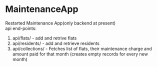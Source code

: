 # MaintenanceApp
Restarted Maintenance App(only backend at present)
<br />
api end-points:
1. api/flats/ - add and retrive flats
2. api/residents/ - add and retrieve residents
3. api/collections/ - Fetches list of flats, their maintenance charge and amount paid for that month (creates empty records for every new month)

